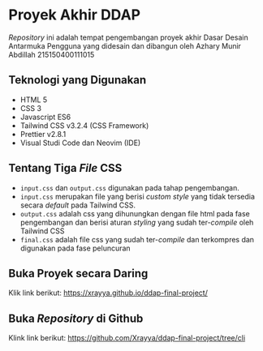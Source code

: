 # Proyek Akhir DDAP

_Repository_ ini adalah tempat pengembangan proyek akhir Dasar Desain Antarmuka Pengguna yang didesain dan dibangun oleh Azhary Munir Abdillah 215150400111015

## Teknologi yang Digunakan
- HTML 5
- CSS 3
- Javascript ES6
- Tailwind CSS v3.2.4 (CSS Framework)
- Prettier v2.8.1
- Visual Studi Code dan Neovim (IDE)

## Tentang Tiga _File_ CSS
- `input.css` dan `output.css` digunakan pada tahap pengembangan.
- `input.css` merupakan file yang berisi _custom style_ yang tidak tersedia secara _default_ pada Tailwind CSS.
- `output.css` adalah css yang dihunungkan dengan file html pada fase pengembangan dan berisi aturan _styling_ yang sudah ter-_compile_ oleh Tailwind CSS
- `final.css` adalah file css yang sudah ter-_compile_ dan terkompres dan digunakan pada fase peluncuran

## Buka Proyek secara Daring
Klik link berikut: https://xrayya.github.io/ddap-final-project/

## Buka _Repository_ di Github
Klink link berikut: https://github.com/Xrayya/ddap-final-project/tree/cli
